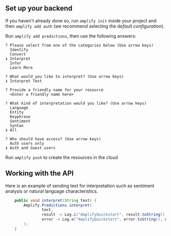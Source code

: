 ## Set up your backend

If you haven't already done so, run `amplify init` inside your project and then `amplify add auth` (we recommend selecting the *default configuration*).

Run `amplify add predictions`, then use the following answers:

```console
? Please select from one of the categories below (Use arrow keys)
  Identify
  Convert
❯ Interpret
  Infer
  Learn More

? What would you like to interpret? (Use arrow keys)
❯ Interpret Text

? Provide a friendly name for your resource
  <Enter a friendly name here>

? What kind of interpretation would you like? (Use arrow keys)
  Language
  Entity
  Keyphrase
  Sentiment
  Syntax
❯ All

? Who should have access? (Use arrow keys)
  Auth users only
❯ Auth and Guest users
```

Run `amplify push` to create the resources in the cloud

## Working with the API

Here is an example of sending text for interpretation such as sentiment analysis or natural language characteristics.

```java
    public void interpret(String text) {
        Amplify.Predictions.interpret(
                text,
                result -> Log.i("AmplifyQuickstart", result.toString()),
                error -> Log.e("AmplifyQuickstart", error.toString(), error)
        );
    }
```
